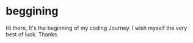 # beggining
Hi there, It's the beginning of my coding Journey. I wish myself the very best of luck. Thanks
